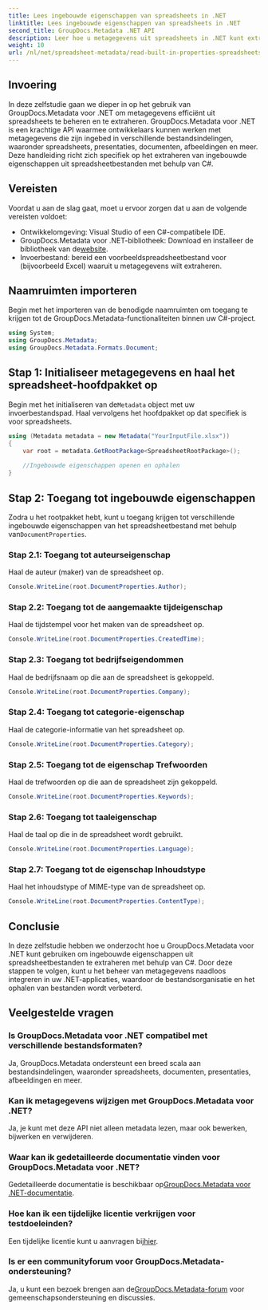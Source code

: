 ```yaml
---
title: Lees ingebouwde eigenschappen van spreadsheets in .NET
linktitle: Lees ingebouwde eigenschappen van spreadsheets in .NET
second_title: GroupDocs.Metadata .NET API
description: Leer hoe u metagegevens uit spreadsheets in .NET kunt extraheren met behulp van GroupDocs.Metadata, waardoor u het documentbeheer en de organisatie in uw toepassingen kunt verbeteren.
weight: 10
url: /nl/net/spreadsheet-metadata/read-built-in-properties-spreadsheets/
---
```

## Invoering
In deze zelfstudie gaan we dieper in op het gebruik van GroupDocs.Metadata voor .NET om metagegevens efficiënt uit spreadsheets te beheren en te extraheren. GroupDocs.Metadata voor .NET is een krachtige API waarmee ontwikkelaars kunnen werken met metagegevens die zijn ingebed in verschillende bestandsindelingen, waaronder spreadsheets, presentaties, documenten, afbeeldingen en meer. Deze handleiding richt zich specifiek op het extraheren van ingebouwde eigenschappen uit spreadsheetbestanden met behulp van C#.
## Vereisten
Voordat u aan de slag gaat, moet u ervoor zorgen dat u aan de volgende vereisten voldoet:
- Ontwikkelomgeving: Visual Studio of een C#-compatibele IDE.
-  GroupDocs.Metadata voor .NET-bibliotheek: Download en installeer de bibliotheek van de[website](https://releases.groupdocs.com/metadata/net/).
- Invoerbestand: bereid een voorbeeldspreadsheetbestand voor (bijvoorbeeld Excel) waaruit u metagegevens wilt extraheren.

## Naamruimten importeren
Begin met het importeren van de benodigde naamruimten om toegang te krijgen tot de GroupDocs.Metadata-functionaliteiten binnen uw C#-project.
```csharp
using System;
using GroupDocs.Metadata;
using GroupDocs.Metadata.Formats.Document;
```
## Stap 1: Initialiseer metagegevens en haal het spreadsheet-hoofdpakket op
 Begin met het initialiseren van de`Metadata` object met uw invoerbestandspad. Haal vervolgens het hoofdpakket op dat specifiek is voor spreadsheets.
```csharp
using (Metadata metadata = new Metadata("YourInputFile.xlsx"))
{
    var root = metadata.GetRootPackage<SpreadsheetRootPackage>();
    
    //Ingebouwde eigenschappen openen en ophalen
}
```
## Stap 2: Toegang tot ingebouwde eigenschappen
 Zodra u het rootpakket hebt, kunt u toegang krijgen tot verschillende ingebouwde eigenschappen van het spreadsheetbestand met behulp van`DocumentProperties`.
### Stap 2.1: Toegang tot auteurseigenschap
Haal de auteur (maker) van de spreadsheet op.
```csharp
Console.WriteLine(root.DocumentProperties.Author);
```
### Stap 2.2: Toegang tot de aangemaakte tijdeigenschap
Haal de tijdstempel voor het maken van de spreadsheet op.
```csharp
Console.WriteLine(root.DocumentProperties.CreatedTime);
```
### Stap 2.3: Toegang tot bedrijfseigendommen
Haal de bedrijfsnaam op die aan de spreadsheet is gekoppeld.
```csharp
Console.WriteLine(root.DocumentProperties.Company);
```
### Stap 2.4: Toegang tot categorie-eigenschap
Haal de categorie-informatie van het spreadsheet op.
```csharp
Console.WriteLine(root.DocumentProperties.Category);
```
### Stap 2.5: Toegang tot de eigenschap Trefwoorden
Haal de trefwoorden op die aan de spreadsheet zijn gekoppeld.
```csharp
Console.WriteLine(root.DocumentProperties.Keywords);
```
### Stap 2.6: Toegang tot taaleigenschap
Haal de taal op die in de spreadsheet wordt gebruikt.
```csharp
Console.WriteLine(root.DocumentProperties.Language);
```
### Stap 2.7: Toegang tot de eigenschap Inhoudstype
Haal het inhoudstype of MIME-type van de spreadsheet op.
```csharp
Console.WriteLine(root.DocumentProperties.ContentType);
```

## Conclusie
In deze zelfstudie hebben we onderzocht hoe u GroupDocs.Metadata voor .NET kunt gebruiken om ingebouwde eigenschappen uit spreadsheetbestanden te extraheren met behulp van C#. Door deze stappen te volgen, kunt u het beheer van metagegevens naadloos integreren in uw .NET-applicaties, waardoor de bestandsorganisatie en het ophalen van bestanden wordt verbeterd.

## Veelgestelde vragen
### Is GroupDocs.Metadata voor .NET compatibel met verschillende bestandsformaten?
Ja, GroupDocs.Metadata ondersteunt een breed scala aan bestandsindelingen, waaronder spreadsheets, documenten, presentaties, afbeeldingen en meer.
### Kan ik metagegevens wijzigen met GroupDocs.Metadata voor .NET?
Ja, je kunt met deze API niet alleen metadata lezen, maar ook bewerken, bijwerken en verwijderen.
### Waar kan ik gedetailleerde documentatie vinden voor GroupDocs.Metadata voor .NET?
 Gedetailleerde documentatie is beschikbaar op[GroupDocs.Metadata voor .NET-documentatie](https://tutorials.groupdocs.com/metadata/net/).
### Hoe kan ik een tijdelijke licentie verkrijgen voor testdoeleinden?
 Een tijdelijke licentie kunt u aanvragen bij[hier](https://purchase.groupdocs.com/temporary-license/).
### Is er een communityforum voor GroupDocs.Metadata-ondersteuning?
 Ja, u kunt een bezoek brengen aan de[GroupDocs.Metadata-forum](https://forum.groupdocs.com/c/metadata/14) voor gemeenschapsondersteuning en discussies.